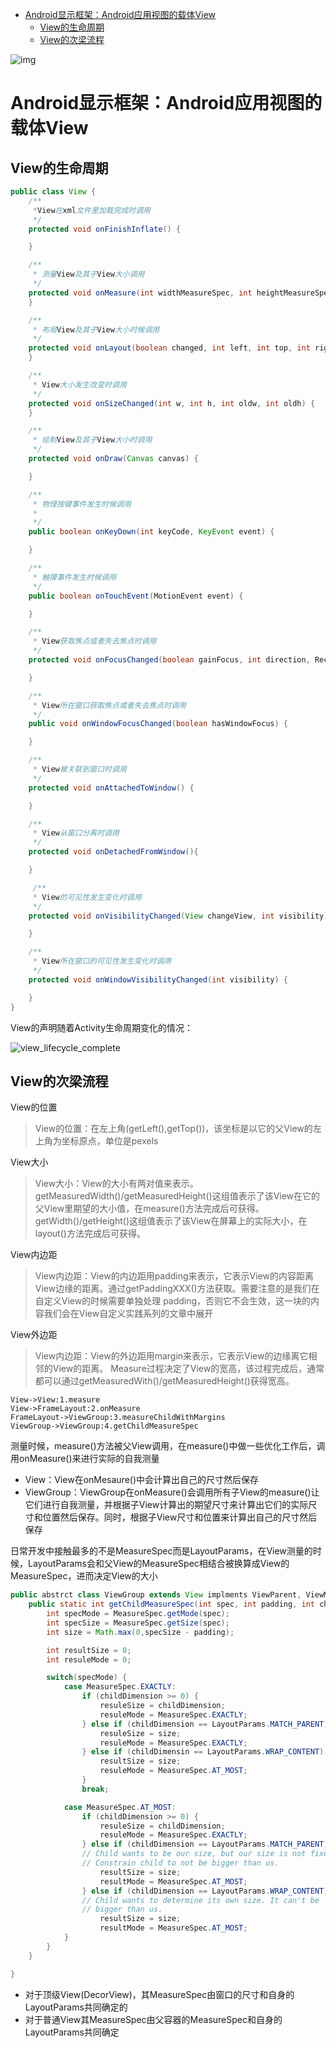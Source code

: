 <!-- @import "[TOC]" {cmd="toc" depthFrom=1 depthTo=6 orderedList=false} -->

<!-- code_chunk_output -->

* [Android显示框架：Android应用视图的载体View](#android显示框架android应用视图的载体view)
	* [View的生命周期](#view的生命周期)
	* [View的次梁流程](#view的次梁流程)

<!-- /code_chunk_output -->

![img](/img/view_measure_layout_draw.png)

# Android显示框架：Android应用视图的载体View




## View的生命周期

```java
public class View {
    /**
     *View在xml文件里加载完成时调用
     */
    protected void onFinishInflate() {

    }

    /**
     * 测量View及其子View大小调用
     */
    protected void onMeasure(int widthMeasureSpec, int heightMeasureSpec) {
    }

    /**
     * 布局View及其子View大小时候调用
     */
    protected void onLayout(boolean changed, int left, int top, int right, int bottom) {
    }

    /**
     * View大小发生改变时调用
     */
    protected void onSizeChanged(int w, int h, int oldw, int oldh) {
    }

    /**
     * 绘制View及其子View大小时调用
     */
    protected void onDraw(Canvas canvas) {

    }

    /**
     * 物理按键事件发生时候调用
     *
     */
    public boolean onKeyDown(int keyCode, KeyEvent event) {

    }

    /**
     * 触摸事件发生时候调用
     */
    public boolean onTouchEvent(MotionEvent event) {

    }

    /**
     * View获取焦点或者失去焦点时调用
     */
    protected void onFocusChanged(boolean gainFocus, int direction, Rect previouslyFocusedRect) {

    }

    /**
     * View所在窗口获取焦点或者失去焦点时调用
     */
    public void onWindowFocusChanged(boolean hasWindowFocus) {

    }

    /**
     * View被关联到窗口时调用
     */
    protected void onAttachedToWindow() {

    }

    /**
     * View从窗口分离时调用
     */
    protected void onDetachedFromWindow(){

    }

     /**
     * View的可见性发生变化时调用
     */
    protected void onVisibilityChanged(View changeView, int visibility){

    }

    /**
     * View所在窗口的可见性发生变化时调用
     */
    protected void onWindowVisibilityChanged(int visibility) {

    }
}
```

View的声明随着Activity生命周期变化的情况：

![view_lifecycle_complete](/img/view_lifecycle_complete.png)

## View的次梁流程

View的位置
> View的位置：在左上角(getLeft(),getTop())，该坐标是以它的父View的左上角为坐标原点，单位是pexels

View大小
> View大小：View的大小有两对值来表示。getMeasuredWidth()/getMeasuredHeight()这组值表示了该View在它的父View里期望的大小值，在measure()方法完成后可获得。 getWidth()/getHeight()这组值表示了该View在屏幕上的实际大小，在layout()方法完成后可获得。

View内边距
> View内边距：View的内边距用padding来表示，它表示View的内容距离View边缘的距离。通过getPaddingXXX()方法获取。需要注意的是我们在自定义View的时候需要单独处理 padding，否则它不会生效，这一块的内容我们会在View自定义实践系列的文章中展开

View外边距

> View内边距：View的外边距用margin来表示，它表示View的边缘离它相邻的View的距离。
Measure过程决定了View的宽高，该过程完成后，通常都可以通过getMeasuredWith()/getMeasuredHeight()获得宽高。


```sequence
View->View:1.measure
View->FrameLayout:2.onMeasure
FrameLayout->ViewGroup:3.measureChildWithMargins
ViewGroup->ViewGroup:4.getChildMeasureSpec
```
测量时候，measure()方法被父View调用，在measure()中做一些优化工作后，调用onMeasure()来进行实际的自我测量

- View：View在onMesaure()中会计算出自己的尺寸然后保存
- ViewGroup：ViewGroup在onMeasure()会调用所有子View的measure()让它们进行自我测量，并根据子View计算出的期望尺寸来计算出它们的实际尺寸和位置然后保存。同时，根据子View尺寸和位置来计算出自己的尺寸然后保存

日常开发中接触最多的不是MeasureSpec而是LayoutParams，在View测量的时候，LayoutParams会和父View的MeasureSpec相结合被换算成View的MeasureSpec，进而决定View的大小

```java
public abstrct class ViewGroup extends View implments ViewParent, ViewManager {
    public static int getChildMeasureSpec(int spec, int padding, int childDimension) {
        int specMode = MeasureSpec.getMode(spec);
        int specSize = MeasureSpec.getSize(spec);
        int size = Math.max(0,specSize - padding);

        int resultSize = 0;
        int resuleMode = 0;

        switch(specMode) {
            case MeasureSpec.EXACTLY:
                if (childDimension >= 0) {
                    resuleSize = childDimension;
                    resuleMode = MeasureSpec.EXACTLY;
                } else if (childDimension == LayoutParams.MATCH_PARENT) {
                    resuleSize = size;
                    resuleMode = MeasureSpec.EXACTLY;
                } else if (childDimensin == LayoutParams.WRAP_CONTENT) {
                    resultSize = size;
                    resuleMode = MeasureSpec.AT_MOST;
                }
                break;

            case MeasureSpec.AT_MOST:
                if (childDimension >= 0) {
                    resuleSize = childDimension;
                    resuleMode = MeasureSpec.EXACTLY;
                } else if (childDimension == LayoutParams.MATCH_PARENT) {
                // Child wants to be our size, but our size is not fixed.
                // Constrain child to not be bigger than us.
                    resultSize = size;
                    resultMode = MeasureSpec.AT_MOST;
                } else if (childDimension == LayoutParams.WRAP_CONTENT) {
                // Child wants to determine its own size. It can't be
                // bigger than us.
                    resultSize = size;
                    resultMode = MeasureSpec.AT_MOST;
            }
        }
    }

}
```

- 对于顶级View(DecorView)，其MeasureSpec由窗口的尺寸和自身的LayoutParams共同确定的
- 对于普通View其MeasureSpec由父容器的MeasureSpec和自身的LayoutParams共同确定
